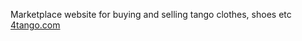 Marketplace website for buying and selling tango clothes, shoes etc [4tango.com](https://4tango.com)

